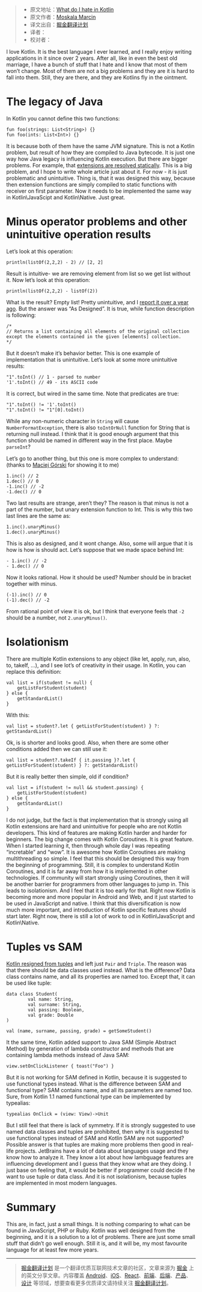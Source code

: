 > * 原文地址：[What do I hate in Kotlin](http://marcinmoskala.com/kotlin/2017/05/31/what-i-hate-in-kotlin.html)
> * 原文作者：[Moskala Marcin](http://marcinmoskala.com/)
> * 译文出自：[掘金翻译计划](https://github.com/xitu/gold-miner)
> * 译者：
> * 校对者：

I love Kotlin. It is the best language I ever learned, and I really enjoy writing applications in it since over 2 years.
After all, like in even the best old marriage, I have a bunch of stuff that I hate and I know that most of them won’t change.
Most of them are not a big problems and they are it is hard to fall into them.
Still, they are there, and they are Kotlins fly in the ointment.

# The legacy of Java

In Kotlin you cannot define this two functions:

```
fun foo(strings: List<String>) {}
fun foo(ints: List<Int>) {}
```

It is because both of them have the same JVM signature. This is not a Kotlin problem, but result of how they are compiled to Java bytecode.
It is just one way how Java legacy is influencing Kotlin execution. But there are bigger problems. For example, that [extensions are resolved statically](https://kotlinlang.org/docs/reference/extensions.html#extensions-are-resolved-statically). This is a big problem, and I hope to write whole article just about it. For now - it is just problematic and unintuitive.
Thing is, that it was designed this way, because then extension functions are simply compiled to static functions with receiver on first
parameter. Now it needs to be implemented the same way in Kotlin\JavaScipt and Kotlin\Native. Just great.

# Minus operator problems and other unintuitive operation results

Let’s look at this operation:

```
println(listOf(2,2,2) - 2) // [2, 2]
```

Result is intuitive- we are removing element from list so we get list without it. Now let’s look at this operation:

```
println(listOf(2,2,2) - listOf(2))
```

What is the result? Empty list! Pretty unintuitive, and I [report it over a year ago](https://youtrack.jetbrains.com/issue/KT-11453).
But the answer was “As Designed”. It is true, while function description is following:

```
/*
// Returns a list containing all elements of the original collection except the elements contained in the given [elements] collection.
*/
```

But it doesn’t make it’s behavior better. This is one example of implementation that is unintuitive. Let’s look at some more unintuitive results:

```
"1".toInt() // 1 - parsed to number
'1'.toInt() // 49 - its ASCII code
```


It is correct, but wired in the same time. Note that predicates are true:

```
"1".toInt() != '1'.toInt()
"1".toInt() != "1"[0].toInt()
```


While any non-numeric character in `String` will cause `NumberFormatException`, there is also `toIntOrNull` function for String that is returning null instead.
I think that it is good enough argument that this function should be named in different way in the first place. Maybe `parseInt`?

Let’s go to another thing, but this one is more complex to understand: (thanks to [Maciej Górski](https://github.com/mg6maciej) for showing it to me)

```
1.inc() // 2
1.dec() // 0
-1.inc() // -2
-1.dec() // 0
```

Two last results are strange, aren’t they? The reason is that minus is not a part of the number, but unary extension function
to Int. This is why this two last lines are the same as:

```
1.inc().unaryMinus()
1.dec().unaryMinus()
```

This is also as designed, and it wont change. Also, some will argue that it is how is how is should act. Let’s suppose that we made space behind Int:

```
- 1.inc() // -2
- 1.dec() // 0
```

Now it looks rational. How it should be used? Number should be in bracket together with minus.

```
(-1).inc() // 0
(-1).dec() // -2
```

From rational point of view it is ok, but I think that everyone feels that `-2` should be a number, not `2.unaryMinus()`.

# Isolationism

There are multiple Kotlin extensions to any object (like let, apply, run, also, to, takeIf, …), and I see lot’s of
creativity in their usage. In Kotlin, you can replace this definition:

```
val list = if(student != null) {
    getListForStudent(student)
} else {
    getStandardList()
}
```

With this:

```
val list = student?.let { getListForStudent(student) } ?: getStandardList()
```

Ok, is is shorter and looks good. Also, when there are some other conditions added then we can still use it:

```
val list = student?.takeIf { it.passing }?.let { getListForStudent(student) } ?: getStandardList()
```

But it is really better then simple, old if condition?

```
val list = if(student != null && student.passing) {
    getListForStudent(student)
} else {
    getStandardList()
}
```

I do not judge, but the fact is that implementation that is strongly using all Kotlin extensions are hard and unintuitive for people
who are not Kotlin developers. This kind of features are making Kotlin harder and harder for beginners. The big change comes with
Kotlin Coroutines. It is great feature. When I started learning it, then through whole day I was repeating “incretable” and “wow”.
It is awesome how Kotlin Coroutines are making multithreading so simple. I feel that this should be designed this way from the beginning of programming.
Still, it is complex to understand Kotlin Coroutines, and it is far away from how it is implemented in other technologies.
If community will start strongly using Coroutines, then it will be another barrier for programmers from other languages to jump in. This
leads to isolationism. And I feel that it is too early for that. Right now Kotlin is becoming more and more popular in Android and Web, and it just
started to be used in JavaScript and native. I think that this diversification is now much more important, and introduction
of Kotlin specific features should start later. Right now, there is still a lot of work to od in Kotlin\JavaScript and Kotlin\Native.

# Tuples vs SAM

[Kotlin resigned from tuples](https://blog.jetbrains.com/kotlin/migrating-tuples/) and left just `Pair` and `Triple`.
The reason was that there should be data classes used instead.
What is the difference? Data class contains name, and all its properties are named too. Except that, it can be used like tuple:

```
data class Student(
        val name: String,
        val surname: String,
        val passing: Boolean,
        val grade: Double
)

val (name, surname, passing, grade) = getSomeStudent()
```

It the same time, Kotlin added support to Java SAM (Simple Abstract Method) by generation of lambda constructor and methods
that are containing lambda methods instead of Java SAM:

```
view.setOnClickListener { toast("Foo") }
```

But it is not working for SAM defined in Kotlin, because it is suggested to use functional types instead. What is the difference
between SAM and functional type? SAM contains name, and all its parameters are named too. Sure, from Kotlin 1.1 named functional type
 can be implemented by typealias:

```
typealias OnClick = (view: View)->Unit
```

But I still feel that there is lack of symmetry. If it is strongly suggested to use named data classes and tuples are prohibited, then
why it is suggested to use functional types instead of SAM and Kotlin SAM are not supported? Possible answer is that tuples are making more
problems then good in real-life projects. JetBrains have a lot of data about languages usage and they know how to analyze it.
They know a lot about how lambguage features are influencing development and I guess that they know what are they doing.
I just base on feeling that, it would be better if programmer could decide if he want to use tuple or data class.
And it is not isolationism, because tuples are implemented in most modern languages.

# Summary

This are, in fact, just a small things. It is nothing comparing to what can be found in JavaScript, PHP or Ruby.
Kotlin was well designed from the beginning, and it is a solution to a lot of problems.
There are just some small stuff that didn’t go well enough.
Still it is, and it will be, my most favourite language for at least few more years.

---

> [掘金翻译计划](https://github.com/xitu/gold-miner) 是一个翻译优质互联网技术文章的社区，文章来源为 [掘金](https://juejin.im) 上的英文分享文章。内容覆盖 [Android](https://github.com/xitu/gold-miner#android)、[iOS](https://github.com/xitu/gold-miner#ios)、[React](https://github.com/xitu/gold-miner#react)、[前端](https://github.com/xitu/gold-miner#前端)、[后端](https://github.com/xitu/gold-miner#后端)、[产品](https://github.com/xitu/gold-miner#产品)、[设计](https://github.com/xitu/gold-miner#设计) 等领域，想要查看更多优质译文请持续关注 [掘金翻译计划](https://github.com/xitu/gold-miner)。
